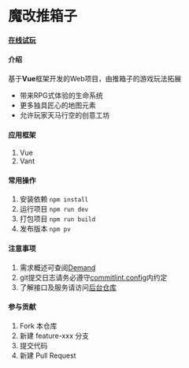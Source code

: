 # 魔改推箱子

#### [在线试玩](http://aring1998.gitee.io/sokoban-online/)

#### 介绍
基于**Vue**框架开发的Web项目，由推箱子的游戏玩法拓展
* 带来RPG式体验的生命系统
* 更多独具匠心的地图元素
* 允许玩家天马行空的创意工坊

#### 应用框架
1. Vue
2. Vant

#### 常用操作
1. 安装依赖 `npm install`
2. 运行项目 `npm run dev`
3. 打包项目 `npm run build`
4. 发布版本 `npm pv`

#### 注意事项
1. 需求概述可查阅[Demand](/docs/Demand.md)
2. git提交日志请务必遵守[commitlint.config](/commitlint.config.js)内约定
3. 了解接口及服务请访问[后台仓库](https://gitee.com/funzeros/box-man)

#### 参与贡献
1. Fork 本仓库
2. 新建 feature-xxx 分支
3. 提交代码
4. 新建 Pull Request
